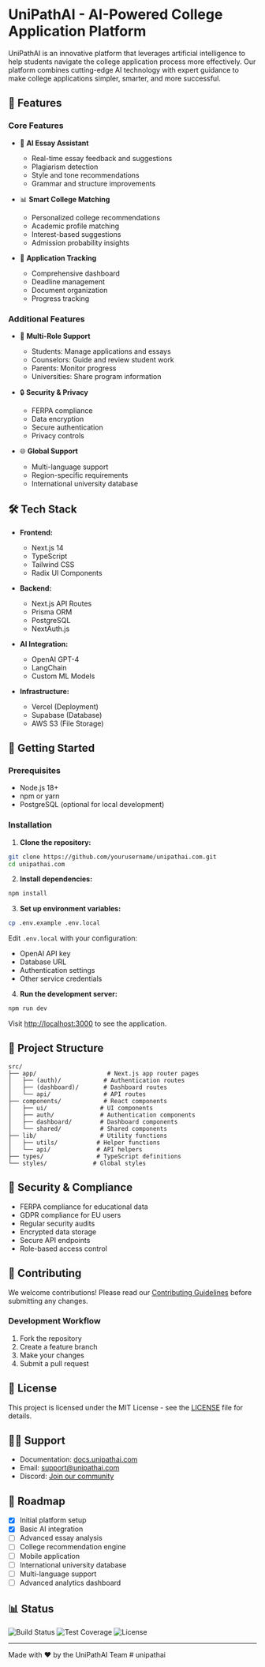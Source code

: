 # UniPathAI - AI-Powered College Application Platform

UniPathAI is an innovative platform that leverages artificial intelligence to help students navigate the college application process more effectively. Our platform combines cutting-edge AI technology with expert guidance to make college applications simpler, smarter, and more successful.

## 🌟 Features

### Core Features

- 🤖 **AI Essay Assistant**

  - Real-time essay feedback and suggestions
  - Plagiarism detection
  - Style and tone recommendations
  - Grammar and structure improvements

- 📊 **Smart College Matching**

  - Personalized college recommendations
  - Academic profile matching
  - Interest-based suggestions
  - Admission probability insights

- 📝 **Application Tracking**
  - Comprehensive dashboard
  - Deadline management
  - Document organization
  - Progress tracking

### Additional Features

- 👥 **Multi-Role Support**

  - Students: Manage applications and essays
  - Counselors: Guide and review student work
  - Parents: Monitor progress
  - Universities: Share program information

- 🔒 **Security & Privacy**

  - FERPA compliance
  - Data encryption
  - Secure authentication
  - Privacy controls

- 🌐 **Global Support**
  - Multi-language support
  - Region-specific requirements
  - International university database

## 🛠 Tech Stack

- **Frontend:**

  - Next.js 14
  - TypeScript
  - Tailwind CSS
  - Radix UI Components

- **Backend:**

  - Next.js API Routes
  - Prisma ORM
  - PostgreSQL
  - NextAuth.js

- **AI Integration:**

  - OpenAI GPT-4
  - LangChain
  - Custom ML Models

- **Infrastructure:**
  - Vercel (Deployment)
  - Supabase (Database)
  - AWS S3 (File Storage)

## 🚀 Getting Started

### Prerequisites

- Node.js 18+
- npm or yarn
- PostgreSQL (optional for local development)

### Installation

1. **Clone the repository:**

```bash
git clone https://github.com/yourusername/unipathai.com.git
cd unipathai.com
```

2. **Install dependencies:**

```bash
npm install
```

3. **Set up environment variables:**

```bash
cp .env.example .env.local
```

Edit `.env.local` with your configuration:

- OpenAI API key
- Database URL
- Authentication settings
- Other service credentials

4. **Run the development server:**

```bash
npm run dev
```

Visit [http://localhost:3000](http://localhost:3000) to see the application.

## 📁 Project Structure

```
src/
├── app/                    # Next.js app router pages
│   ├── (auth)/            # Authentication routes
│   ├── (dashboard)/       # Dashboard routes
│   └── api/               # API routes
├── components/            # React components
│   ├── ui/               # UI components
│   ├── auth/             # Authentication components
│   ├── dashboard/        # Dashboard components
│   └── shared/           # Shared components
├── lib/                  # Utility functions
│   ├── utils/           # Helper functions
│   └── api/             # API helpers
├── types/               # TypeScript definitions
└── styles/             # Global styles
```

## 🔐 Security & Compliance

- FERPA compliance for educational data
- GDPR compliance for EU users
- Regular security audits
- Encrypted data storage
- Secure API endpoints
- Role-based access control

## 🤝 Contributing

We welcome contributions! Please read our [Contributing Guidelines](CONTRIBUTING.md) before submitting any changes.

### Development Workflow

1. Fork the repository
2. Create a feature branch
3. Make your changes
4. Submit a pull request

## 📄 License

This project is licensed under the MIT License - see the [LICENSE](LICENSE) file for details.

## 🙋‍♂️ Support

- Documentation: [docs.unipathai.com](https://docs.unipathai.com)
- Email: support@unipathai.com
- Discord: [Join our community](https://discord.gg/unipathai)

## 🎯 Roadmap

- [x] Initial platform setup
- [x] Basic AI integration
- [ ] Advanced essay analysis
- [ ] College recommendation engine
- [ ] Mobile application
- [ ] International university database
- [ ] Multi-language support
- [ ] Advanced analytics dashboard

## 📊 Status

![Build Status](https://github.com/yourusername/unipathai/workflows/build/badge.svg)
![Test Coverage](https://codecov.io/gh/yourusername/unipathai/branch/main/graph/badge.svg)
![License](https://img.shields.io/github/license/yourusername/unipathai)

---

Made with ❤️ by the UniPathAI Team
#   u n i p a t h a i 
 
 
